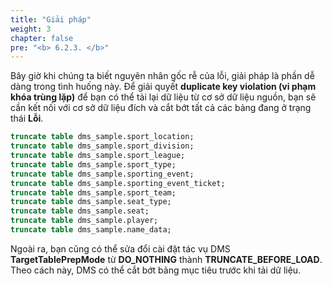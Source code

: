 ```yaml
---
title: "Giải pháp"
weight: 3
chapter: false
pre: "<b> 6.2.3. </b>"
---
```


Bây giờ khi chúng ta biết nguyên nhân gốc rễ của lỗi, giải pháp là phần dễ dàng trong tình huống này. Để giải quyết **duplicate key violation (vi phạm khóa trùng lặp)** để bạn có thể tải lại dữ liệu từ cơ sở dữ liệu nguồn, bạn sẽ cần kết nối với cơ sở dữ liệu đích và cắt bớt tất cả các bảng đang ở trạng thái **Lỗi**.

```sql
truncate table dms_sample.sport_location;
truncate table dms_sample.sport_division;
truncate table dms_sample.sport_league;
truncate table dms_sample.sport_type;
truncate table dms_sample.sporting_event;
truncate table dms_sample.sporting_event_ticket;
truncate table dms_sample.sport_team;
truncate table dms_sample.seat_type;
truncate table dms_sample.seat;
truncate table dms_sample.player;
truncate table dms_sample.name_data;
```

Ngoài ra, bạn cũng có thể sửa đổi cài đặt tác vụ DMS **TargetTablePrepMode** từ **DO_NOTHING** thành **TRUNCATE_BEFORE_LOAD**. Theo cách này, DMS có thể cắt bớt bảng mục tiêu trước khi tải dữ liệu.